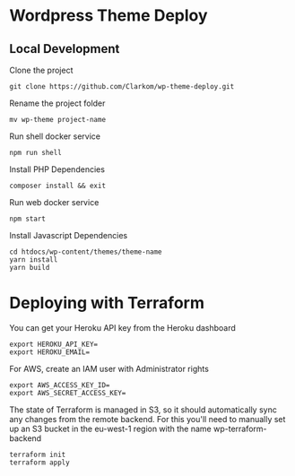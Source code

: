 # Wordpress Theme Deploy

## Local Development

Clone the project
```
git clone https://github.com/Clarkom/wp-theme-deploy.git
```

Rename the project folder
```
mv wp-theme project-name
```

Run shell docker service
```
npm run shell
```

Install PHP Dependencies
```
composer install && exit
```

Run web docker service
```
npm start
```

Install Javascript Dependencies
```
cd htdocs/wp-content/themes/theme-name
yarn install
yarn build
```

# Deploying with Terraform

You can get your Heroku API key from the Heroku dashboard

```
export HEROKU_API_KEY=
export HEROKU_EMAIL=
```

For AWS, create an IAM user with Administrator rights

```
export AWS_ACCESS_KEY_ID=
export AWS_SECRET_ACCESS_KEY=
```
The state of Terraform is managed in S3, so it should automatically sync any changes from the remote backend. For this you'll need to manually set up an S3 bucket in the eu-west-1 region with the name wp-terraform-backend

```
terraform init
terraform apply
```
